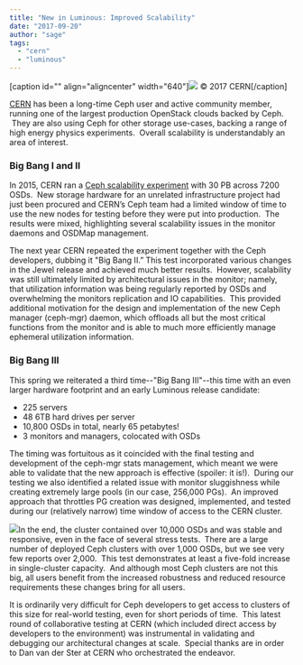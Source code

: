```yaml
---
title: "New in Luminous: Improved Scalability"
date: "2017-09-20"
author: "sage"
tags: 
  - "cern"
  - "luminous"
---
```


\[caption id="" align="aligncenter" width="640"\]![](https://cds.cern.ch/record/2262233/files/_DSC0219.jpg?subformat=icon-640) © 2017 CERN\[/caption\]

[CERN](https://cern.ch) has been a long-time Ceph user and active community member, running one of the largest production OpenStack clouds backed by Ceph.  They are also using Ceph for other storage use-cases, backing a range of high energy physics experiments.  Overall scalability is understandably an area of interest.

### **Big Bang I and II**

In 2015, CERN ran a [Ceph scalability experiment](https://cds.cern.ch/record/2015206/files/CephScaleTestMarch2015.pdf) with 30 PB across 7200 OSDs.  New storage hardware for an unrelated infrastructure project had just been procured and CERN’s Ceph team had a limited window of time to use the new nodes for testing before they were put into production.  The results were mixed, highlighting several scalability issues in the monitor daemons and OSDMap management.

The next year CERN repeated the experiment together with the Ceph developers, dubbing it "Big Bang II.” This test incorporated various changes in the Jewel release and achieved much better results.  However, scalability was still ultimately limited by architectural issues in the monitor; namely, that utilization information was being regularly reported by OSDs and overwhelming the monitors replication and IO capabilities.  This provided additional motivation for the design and implementation of the new Ceph manager (ceph-mgr) daemon, which offloads all but the most critical functions from the monitor and is able to much more efficiently manage ephemeral utilization information.

### **Big Bang III**

This spring we reiterated a third time--"Big Bang III"--this time with an even larger hardware footprint and an early Luminous release candidate:

- 225 servers
- 48 6TB hard drives per server
- 10,800 OSDs in total, nearly 65 petabytes!
- 3 monitors and managers, colocated with OSDs

The timing was fortuitous as it coincided with the final testing and development of the ceph-mgr stats management, which meant we were able to validate that the new approach is effective (spoiler: it is!).  During our testing we also identified a related issue with monitor sluggishness while creating extremely large pools (in our case, 256,000 PGs).  An improved approach that throttles PG creation was designed, implemented, and tested during our (relatively narrow) time window of access to the CERN cluster.

[![](images/CERN-logo.jpg)](https://cern.ch)In the end, the cluster contained over 10,000 OSDs and was stable and responsive, even in the face of several stress tests.  There are a large number of deployed Ceph clusters with over 1,000 OSDs, but we see very few reports over 2,000.  This test demonstrates at least a five-fold increase in single-cluster capacity.  And although most Ceph clusters are not this big, all users benefit from the increased robustness and reduced resource requirements these changes bring for all users.

It is ordinarily very difficult for Ceph developers to get access to clusters of this size for real-world testing, even for short periods of time.  This latest round of collaborative testing at CERN (which included direct access by developers to the environment) was instrumental in validating and debugging our architectural changes at scale.  Special thanks are in order to Dan van der Ster at CERN who orchestrated the endeavor.

